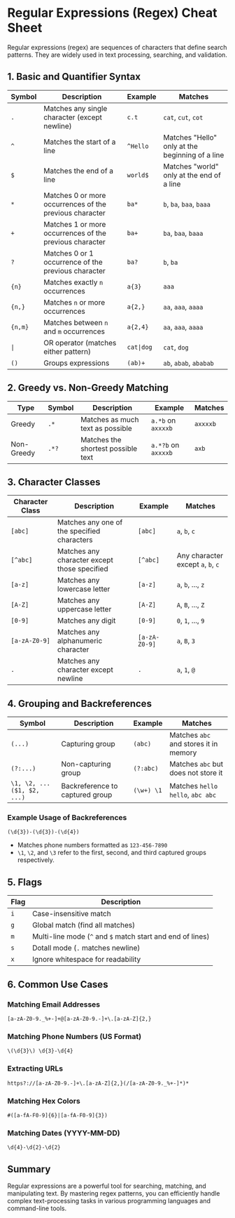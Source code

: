 # Regular Expressions (Regex) Cheat Sheet

Regular expressions (regex) are sequences of characters that define search patterns. They are widely used in text processing, searching, and validation.

## 1. Basic and Quantifier Syntax

| Symbol | Description | Example | Matches |
|--------|------------|---------|---------|
| `.` | Matches any single character (except newline) | `c.t` | `cat`, `cut`, `cot` |
| `^` | Matches the start of a line | `^Hello` | Matches "Hello" only at the beginning of a line |
| `$` | Matches the end of a line | `world$` | Matches "world" only at the end of a line |
| `*` | Matches 0 or more occurrences of the previous character | `ba*` | `b`, `ba`, `baa`, `baaa` |
| `+` | Matches 1 or more occurrences of the previous character | `ba+` | `ba`, `baa`, `baaa` |
| `?` | Matches 0 or 1 occurrence of the previous character | `ba?` | `b`, `ba` |
| `{n}` | Matches exactly `n` occurrences | `a{3}` | `aaa` |
| `{n,}` | Matches `n` or more occurrences | `a{2,}` | `aa`, `aaa`, `aaaa` |
| `{n,m}` | Matches between `n` and `m` occurrences | `a{2,4}` | `aa`, `aaa`, `aaaa` |
| `\|` | OR operator (matches either pattern) | `cat\|dog` | `cat`, `dog` |
| `()` | Groups expressions | `(ab)+` | `ab`, `abab`, `ababab` |

## 2. Greedy vs. Non-Greedy Matching

| Type | Symbol | Description | Example | Matches |
|------|--------|------------|---------|---------|
| Greedy | `.*` | Matches as much text as possible | `a.*b` on `axxxxb` | `axxxxb` |
| Non-Greedy | `.*?` | Matches the shortest possible text | `a.*?b` on `axxxxb` | `axb` |

## 3. Character Classes

| Character Class | Description | Example | Matches |
|----------------|------------|---------|---------|
| `[abc]` | Matches any one of the specified characters | `[abc]` | `a`, `b`, `c` |
| `[^abc]` | Matches any character except those specified | `[^abc]` | Any character except `a`, `b`, `c` |
| `[a-z]` | Matches any lowercase letter | `[a-z]` | `a`, `b`, ..., `z` |
| `[A-Z]` | Matches any uppercase letter | `[A-Z]` | `A`, `B`, ..., `Z` |
| `[0-9]` | Matches any digit | `[0-9]` | `0`, `1`, ..., `9` |
| `[a-zA-Z0-9]` | Matches any alphanumeric character | `[a-zA-Z0-9]` | `a`, `B`, `3` |
| `.` | Matches any character except newline | `.` | `a`, `1`, `@` |

## 4. Grouping and Backreferences

| Symbol | Description | Example | Matches |
|--------|------------|---------|---------|
| `(...)` | Capturing group | `(abc)` | Matches `abc` and stores it in memory |
| `(?:...)` | Non-capturing group | `(?:abc)` | Matches `abc` but does not store it |
| `\1, \2, ... ($1, $2, ...)` | Backreference to captured group | `(\w+) \1` | Matches `hello hello`, `abc abc` |

### Example Usage of Backreferences

```regex
(\d{3})-(\d{3})-(\d{4})
```
- Matches phone numbers formatted as `123-456-7890`
- `\1`, `\2`, and `\3` refer to the first, second, and third captured groups respectively.

## 5. Flags

| Flag | Description |
|------|------------|
| `i` | Case-insensitive match |
| `g` | Global match (find all matches) |
| `m` | Multi-line mode (`^` and `$` match start and end of lines) |
| `s` | Dotall mode (`.` matches newline) |
| `x` | Ignore whitespace for readability |

## 6. Common Use Cases

### Matching Email Addresses
```regex
[a-zA-Z0-9._%+-]+@[a-zA-Z0-9.-]+\.[a-zA-Z]{2,}
```

### Matching Phone Numbers (US Format)
```regex
\(\d{3}\) \d{3}-\d{4}
```

### Extracting URLs
```regex
https?://[a-zA-Z0-9.-]+\.[a-zA-Z]{2,}(/[a-zA-Z0-9._%+-]*)*
```

### Matching Hex Colors
```regex
#([a-fA-F0-9]{6}|[a-fA-F0-9]{3})
```

### Matching Dates (YYYY-MM-DD)
```regex
\d{4}-\d{2}-\d{2}
```

## Summary
Regular expressions are a powerful tool for searching, matching, and manipulating text. By mastering regex patterns, you can efficiently handle complex text-processing tasks in various programming languages and command-line tools.

